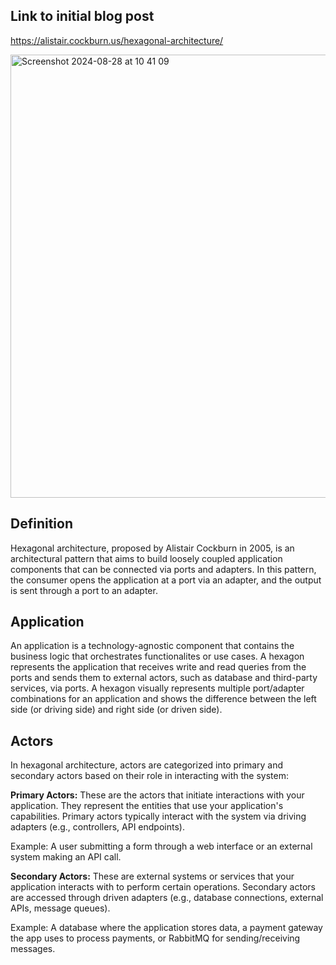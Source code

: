 ## Link to initial blog post 

https://alistair.cockburn.us/hexagonal-architecture/

<img width="709" alt="Screenshot 2024-08-28 at 10 41 09" src="https://github.com/user-attachments/assets/2fa6ff50-f076-42cb-8ba1-86e2fa3f823f">

## Definition

Hexagonal architecture, proposed by Alistair Cockburn in 2005, is an architectural pattern that aims to build loosely coupled application components that can be connected via ports and adapters.
In this pattern, the consumer opens the application at a port via an adapter, and the output is sent through a port to an adapter. 

## Application

An application is a technology-agnostic component that contains the business logic that orchestrates functionalites or use cases. A hexagon represents the application that receives
write and read queries from the ports and sends them to external actors, such as database and third-party services, via ports. A hexagon visually represents multiple port/adapter combinations for
an application and shows the difference between the left side (or driving side) and right side (or driven side).

## Actors

In hexagonal architecture, actors are categorized into primary and secondary actors based on their role in interacting with the system:

<b>Primary Actors:</b> These are the actors that initiate interactions with your application. They represent the entities that use your application's capabilities. Primary actors typically interact with the system via driving adapters (e.g., controllers, API endpoints).

Example: A user submitting a form through a web interface or an external system making an API call.

<b>Secondary Actors:</b> These are external systems or services that your application interacts with to perform certain operations. Secondary actors are accessed through driven adapters (e.g., database connections, external APIs, message queues).

Example: A database where the application stores data, a payment gateway the app uses to process payments, or RabbitMQ for sending/receiving messages.
